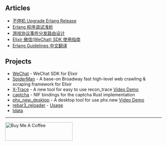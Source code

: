 
## Articles
  * [不停机 Upgrade Erlang Release](https://feng19.com/categories/Erlang-Release-Upgrade/)
  * [Erlang 程序调试浅析](https://feng19.com/2019/01/22/erlang%E7%A8%8B%E5%BA%8F%E8%B0%83%E8%AF%95%E6%B5%85%E6%9E%90/)
  * [游戏协议事件分发路由设计](https://feng19.com/2019/07/31/%E6%B8%B8%E6%88%8F%E5%8D%8F%E8%AE%AE%E4%BA%8B%E4%BB%B6%E5%88%86%E5%8F%91%E8%B7%AF%E7%94%B1%E8%AE%BE%E8%AE%A1/)
  * [Elixir 微信(WeChat) SDK 使用指南](https://feng19.com/2022/07/08/wechat_for_elixir_usage/)
  * [Erlang Guidelines 中文翻译](https://github.com/feng19/erlang_guidelines)

## Projects
  * [WeChat](https://github.com/feng19/wechat) - WeChat SDK for Elixir
  * [SpiderMan](https://github.com/feng19/spider_man) - A base-on Broadway fast high-level web crawling & scraping framework for Elixir
  * [X-Trace](https://github.com/feng19/x_trace) - A new tool for easy to use recon_trace [Video Demo](https://twitter.com/kevin52069370/status/1644341210541363201)
  * [captcha](https://github.com/feng19/captcha) - NIF bindings for the captcha Rust implementation
  * [phx_new_desktop](https://github.com/feng19/phx_new_desktop) - A desktop tool for use phx.new [Video Demo](https://twitter.com/kevin52069370/status/1641352557842014208)
  * [rebar3_reloader](https://github.com/feng19/rebar3_reloader) - [Usage](https://feng19.com/2019/03/14/rebar3_reloader_usage/)
  * [tdata](https://github.com/feng19/tdata)

---

<a href="https://www.buymeacoffee.com/kevinpan" target="_blank">
 <img src="https://cdn.buymeacoffee.com/buttons/v2/default-yellow.png" alt="Buy Me A Coffee" style="height: 60px !important;width: 217px !important;" >
</a>

<!--
**feng19/feng19** is a ✨ _special_ ✨ repository because its `README.md` (this file) appears on your GitHub profile.

Here are some ideas to get you started:

- 🔭 I’m currently working on ...
- 🌱 I’m currently learning ...
- 👯 I’m looking to collaborate on ...
- 🤔 I’m looking for help with ...
- 💬 Ask me about ...
- 📫 How to reach me: ...
- 😄 Pronouns: ...
- ⚡ Fun fact: ...
-->
